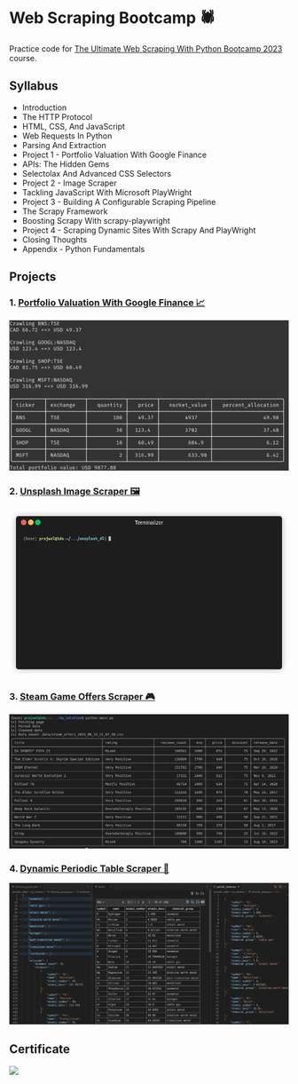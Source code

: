 # Web Scraping Bootcamp 🕷️

Practice code for [The Ultimate Web Scraping With Python Bootcamp 2023](https://www.udemy.com/course/the-ultimate-web-scraping-with-python-bootcamp/) course.

## Syllabus

- Introduction
- The HTTP Protocol
- HTML, CSS, And JavaScript
- Web Requests In Python
- Parsing And Extraction
- Project 1 - Portfolio Valuation With Google Finance
- APIs: The Hidden Gems
- Selectolax And Advanced CSS Selectors
- Project 2 - Image Scraper
- Tackling JavaScript With Microsoft PlayWright
- Project 3 - Building A Configurable Scraping Pipeline
- The Scrapy Framework
- Boosting Scrapy With scrapy-playwright
- Project 4 - Scraping Dynamic Sites With Scrapy And PlayWright
- Closing Thoughts
- Appendix - Python Fundamentals

## Projects

### 1. [Portfolio Valuation With Google Finance 📈](https://github.com/Prajwalsrinvas/web-scraping-bootcamp/tree/master/week3/my_solution)

![](week3/my_solution/output.png)

### 2. [Unsplash Image Scraper 🖼️](https://github.com/Prajwalsrinvas/web-scraping-bootcamp/tree/master/week5/my_solution)

![](week5/my_solution/assets/unsplash_dl_demo.gif)

### 3. [Steam Game Offers Scraper 🎮](https://github.com/Prajwalsrinvas/web-scraping-bootcamp/tree/master/week7/my_solution)

![](week7/my_solution/assets/output.png)

### 4. [Dynamic Periodic Table Scraper 🧪](https://github.com/Prajwalsrinvas/web-scraping-bootcamp/tree/master/week9/periodic_table/my_solution)

![](week9/periodic_table/my_solution/output.png)

## Certificate

![](https://udemy-certificate.s3.amazonaws.com/image/UC-4f4a45b6-077e-40cc-85f2-f61de3886651.jpg?v=1699186665000)

